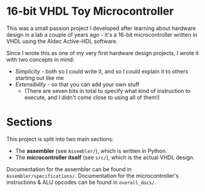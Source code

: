 # 16-bit VHDL Toy Microcontroller

This was a small passion project I developed after learning about hardware design in a lab a couple 
of years ago - it's a 16-bit microcontroller written in VHDL using the Aldec Active-HDL software. 

Since I wrote this as one of my very first hardware design projects, I wrote it with two concepts in mind:
* *Simplicity* - both so I could write it, and so I could explain it to others starting out like me
* *Extensibility* - so that you can add your own stuff 
  * (There are seven bits in total to specify what kind of instruction to execute, and I didn't come close to using all of them!)

# Sections

This project is split into two main sections: 
* The **assembler** (see `Assembler/`), which is written in Python.
* The **microcontroller itself** (see `src/`), which is the actual VHDL design. 

Documentation for the assembler can be found in `Assembler/specifications/`.
Documentation for the microcontroller's instructions & ALU opcodes can be found in `overall_docs/`. 

